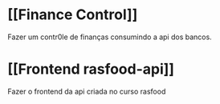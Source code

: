 # [[Finance Control]]
Fazer um contr0le de finanças consumindo a api dos bancos.

#  [[Frontend rasfood-api]]
Fazer o frontend da api criada no curso rasfood